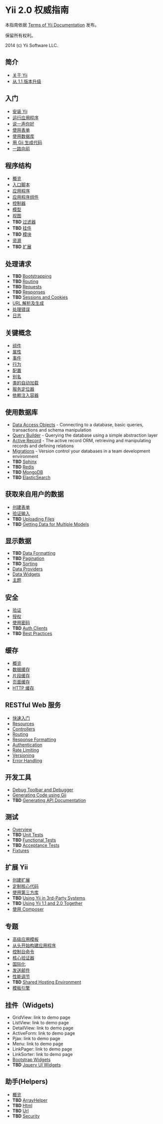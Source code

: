 Yii 2.0 权威指南
===============================

本指南依据 [Terms of Yii Documentation](http://www.yiiframework.com/doc/terms/) 发布。

保留所有权利。

2014 (c) Yii Software LLC.


简介
------------

* [关于 Yii](intro-yii.md)
* [从 1.1 版本升级](intro-upgrade-from-v1.md)


入门
---------------

* [安装 Yii](start-installation.md)
* [运行应用程序](start-workflow.md)
* [说一声你好](start-hello.md)
* [使用表单](start-forms.md)
* [使用数据库](start-databases.md)
* [用 Gii 生成代码](start-gii.md)
* [一路向前](start-looking-head.md)


程序结构
---------------------

* [概览](structure-overview.md)
* [入口脚本](structure-entry-scripts.md)
* [应用程序](structure-applications.md)
* [应用程序组件](structure-application-components.md)
* [控制器](structure-controllers.md)
* [模型](structure-models.md)
* [视图](structure-views.md)
* **TBD** [过滤器](structure-filters.md)
* **TBD** [挂件](structure-widgets.md)
* **TBD** [模块](structure-modules.md)
* [资源](structure-assets.md)
* **TBD** [扩展](structure-extensions.md)


处理请求
-----------------

* **TBD** [Bootstrapping](runtime-bootstrapping.md)
* **TBD** [Routing](runtime-routing.md)
* **TBD** [Requests](runtime-requests.md)
* **TBD** [Responses](runtime-responses.md)
* **TBD** [Sessions and Cookies](runtime-sessions-cookies.md)
* [URL 解析及生成](runtime-url-handling.md)
* [处理错误](runtime-handling-errors.md)
* [日志](runtime-logging.md)


关键概念
------------

* [组件](concept-components.md)
* [属性](concept-properties.md)
* [事件](concept-events.md)
* [行为](concept-behaviors.md)
* [配置](concept-configurations.md)
* [别名](concept-aliases.md)
* [类的自动加载](concept-autoloading.md)
* [服务定位器](concept-service-locator.md)
* [依赖注入容器](concept-di-container.md)


使用数据库
----------------------

* [Data Access Objects](db-dao.md) - Connecting to a database, basic queries, transactions and schema manipulation
* [Query Builder](db-query-builder.md) - Querying the database using a simple abstraction layer
* [Active Record](db-active-record.md) - The active record ORM, retrieving and manipulating records and defining relations
* [Migrations](db-migrations.md) - Version control your databases in a team development environment
* **TBD** [Sphinx](db-sphinx.md)
* **TBD** [Redis](db-redis.md)
* **TBD** [MongoDB](db-mongodb.md)
* **TBD** [ElasticSearch](db-elastic-search.md)


获取来自用户的数据
-----------------------

* [创建表单](input-forms.md)
* [验证输入](input-validation.md)
* **TBD** [Uploading Files](input-file-upload.md)
* **TBD** [Getting Data for Multiple Models](input-multiple-models.md)


显示数据
---------------

* **TBD** [Data Formatting](output-formatting.md)
* **TBD** [Pagination](output-pagination.md)
* **TBD** [Sorting](output-sorting.md)
* [Data Providers](output-data-providers.md)
* [Data Widgets](output-data-widgets.md)
* [主题](output-theming.md)


安全
--------

* [验证](security-authentication.md)
* [授权](security-authorization.md)
* [使用密码](security-passwords.md)
* **TBD** [Auth Clients](security-auth-clients.md)
* **TBD** [Best Practices](security-best-practices.md)


缓存
-------

* [概览](caching-overview.md)
* [数据缓存](caching-data.md)
* [片段缓存](caching-fragment.md)
* [页面缓存](caching-page.md)
* [HTTP 缓存](caching-http.md)


RESTful Web 服务
--------------------

* [快速入门](rest-quick-start.md)
* [Resources](rest-resources.md)
* [Controllers](rest-controllers.md)
* [Routing](rest-routing.md)
* [Response Formatting](rest-response-formatting.md)
* [Authentication](rest-authentication.md)
* [Rate Limiting](rest-rate-limiting.md)
* [Versioning](rest-versioning.md)
* [Error Handling](rest-error-handling.md)


开发工具
-----------------

* [Debug Toolbar and Debugger](tool-debugger.md)
* [Generating Code using Gii](tool-gii.md)
* **TBD** [Generating API Documentation](tool-api-doc.md)


测试
-------

* [Overview](test-overview.md)
* **TBD** [Unit Tests](test-unit.md)
* **TBD** [Functional Tests](test-functional.md)
* **TBD** [Acceptance Tests](test-acceptance.md)
* [Fixtures](test-fixtures.md)


扩展 Yii
-------------

* [创建扩展](extend-creating-extensions.md)
* [定制核心代码](extend-customizing-core.md)
* [使用第三方库](extend-using-libs.md)
* **TBD** [Using Yii in 3rd-Party Systems](extend-embedding-in-others.md)
* **TBD** [Using Yii 1.1 and 2.0 Together](extend-using-v1-v2.md)
* [使用 Composer](extend-using-composer.md)


专题
--------------

* [高级应用模板](tutorial-advanced-app.md)
* [从头开始构建应用程序](tutorial-start-from-scratch.md)
* [控制台命令](tutorial-console.md)
* [核心验证器](tutorial-core-validators.md)
* [国际化](tutorial-i18n.md)
* [发送邮件](tutorial-mailing.md)
* [性能调节](tutorial-performance-tuning.md)
* **TBD** [Shared Hosting Environment](tutorial-shared-hosting.md)
* [模板引擎](tutorial-template-engines.md)


挂件（Widgets)
-------

* GridView: link to demo page
* ListView: link to demo page
* DetailView: link to demo page
* ActiveForm: link to demo page
* Pjax: link to demo page
* Menu: link to demo page
* LinkPager: link to demo page
* LinkSorter: link to demo page
* [Bootstrap Widgets](bootstrap-widgets.md)
* **TBD** [Jquery UI Widgets](jui-widgets.md)


助手(Helpers)
-------

* [概览](helper-overview.md)
* **TBD** [ArrayHelper](helper-array.md)
* **TBD** [Html](helper-html.md)
* **TBD** [Url](helper-url.md)
* **TBD** [Security](helper-security.md)

